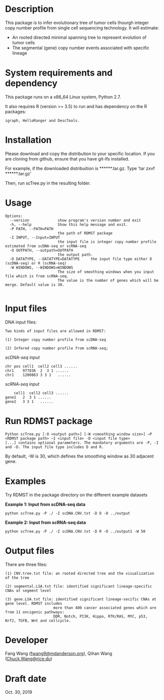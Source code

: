 Description
===========
This package is to infer evolutionary tree of tumor cells thourgh integer copy number profile from single cell sequencing technology. It will estimate:
* An rooted directed minimal spanning tree to represent evolution of tumor cells
* The segmental (gene) copy number events associated with specific lineage


System requirements and dependency
==================================
This package runs on a x86_64 Linux system, Python 2.7.

It also requires R (version >= 3.5)
to run and has dependency on the R packages:

	igraph, HelloRanger and DescTools.



Installation
============
Please download and copy the distribution to your specific location. If you are cloning from github, ensure that you have git-lfs installed.

For example, if the downloaded distribuition is ******.tar.gz.
	Type 'tar zxvf ******.tar.gz'

Then, run scTree.py in the resulting folder.

Usage
=====
```
Options:
  --version             show program's version number and exit
  -h, --help            Show this help message and exit.
  -P PATH, --PATH=PATH
                        the path of RDMST package
  -I INPUT, --Input=INPUT
                        the input file is integer copy number profile estimated from scDNA-seq or scRNA-seq
  -O OUTPATH, --outpath=OUTPATH
                        the output path.
  -D DATATYPE, --DATATYPE=DATATYPE     the input file type either D (scDNA-seq) or R (scRNA-seq)
  -W WINDOWS, --WINDOWS=WINDOWS
                        The size of smoothing windows when you input file which is from scRNA-seq.
                        The value is the number of genes which will be merge. Default value is 30.


```

Input files
===========

DNA input files:

	Two kinds of input files are allowed in RDMST:

	(1) Integer copy number profile from scDNA-seq

	(2) Infered copy number profile from scRNA-seq;


  *scDNA-seq input*

  	chr	pos	cell1  cell2 cell3 ......
  	chr1	977836	2  3 1 ......
  	chr1	1200863	3 3 1	......

  *scRNA-seq input*

    	cell1  cell2 cell3 ......
    gene1	2  3 1 ......
    gene2	3 3 1	......


Run RDMST package
============

    Python scTree.py [-O <output path>] [-W <smoothing window size>] –P <RDMST package path> –I <input file> -D <input file type>
    [...] contains optional parameters. The mandatory arguments are -P, -I and -D. The input file type includes D and R.
By default, -W is 30, which defines the smoothing window as 30 adjacent gene.


Examples
========
Try RDMST in the package directory on the different example datasets

**Example 1: Input from scDNA-seq data**

	python scTree.py -P ./ -I scDNA.CNV.txt -D D -O ../output

**Example 2: Input from scRNA-seq data**

	python scTree.py -P ./ -I scDNA.CNV.txt -D R -O ../output1 -W 50


Output files
============

There are three files:

	(1) CNV.tree.txt file: an rooted directed tree and the visualization of the tree

	(2) segmental.LSA.txt file: identified significant lineage-specific CNAs at segment level

	(3) gene.LSA.txt file: identified significant lineage-secific CNAs at gene level. RDMST includes
                          more than 400 cancer associated genes which are from 11 oncigenic pathways:
                          DDR, Notch, PI3K, Hippo, RTK/RAS, MYC, p53, Nrf2, TGFB, Wnt and cellcycle.



Developer
=========
Fang Wang (fwang9@mdanderson.org), Qihan Wang (Chuck.Wang@rice.du)

Draft date
==========
Oct. 30, 2019
